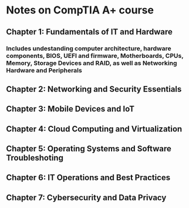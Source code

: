 # Notes on CompTIA A+ course

## Chapter 1: Fundamentals of IT and Hardware

### Includes undestanding computer architecture, hardware components, BIOS, UEFI and firmware, Motherboards, CPUs, Memory, Storage Devices and RAID, as well as Networking Hardware and Peripherals

## Chapter 2: Networking and Security Essentials

## Chapter 3: Mobile Devices and IoT
## Chapter 4: Cloud Computing and Virtualization
## Chapter 5: Operating Systems and Software Troubleshoting
## Chapter 6: IT Operations and Best Practices
## Chapter 7: Cybersecurity and Data Privacy

